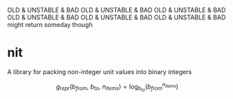 OLD & UNSTABLE & BAD
OLD & UNSTABLE & BAD
OLD & UNSTABLE & BAD
OLD & UNSTABLE & BAD
OLD & UNSTABLE & BAD
OLD & UNSTABLE & BAD
might return someday though



# nit

A library for packing non-integer unit values into binary integers

$$g_{repr}\left(b_{from},\ b_{to},\ n_{items}\right)=\log_{b_{to}}\left(b_{from}^{n_{items}}\right)$$

